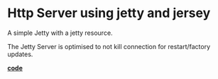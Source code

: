 # Http Server using jetty and jersey
A simple Jetty with a jetty resource.

The Jetty Server is optimised to not kill connection for restart/factory updates.

[**code**](https://github.com/factoryfx/factoryfx/tree/master/docu/src/main/java/io/github/factoryfx/docu/restserver)